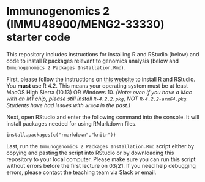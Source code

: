 # Immunogenomics 2 (IMMU48900/MENG2-33330) starter code

This repository includes instructions for installing R and RStudio (below) and code to install R packages relevant to genomics analysis (below and `Immunogenomics 2 Packages Installation.Rmd`).

First, please follow the instructions on [this website](https://rstudio-education.github.io/hopr/starting.html) to install R and RStudio. You **must** use R 4.2. This means your operating system must be at least MacOS High Sierra (10.13) OR Windows 10. *(Note: even if you have a Mac with an M1 chip, please still install `R-4.2.2.pkg`, NOT `R-4.2.2-arm64.pkg`. Students have had issues with `arm64` in the past.)*

Next, open RStudio and enter the following command into the console. It will install packages needed for using RMarkdown files.

```
install.packages(c("rmarkdown","knitr"))
```

Last, run the `Immunogenomics 2 Packages Installation.Rmd` script either by copying and pasting the script into RStudio or by downloading this repository to your local computer. Please make sure you can run this script without errors before the first lecture on 03/21. If you need help debugging errors, please contact the teaching team via Slack or email.

